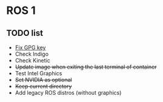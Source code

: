 # ROS 1

## TODO list
* [Fix GPG key](https://github.com/osrf/docker_images/issues/814)
* Check Indigo
* Check Kinetic
* ~~Update image when exiting the last terminal of container~~
* Test Intel Graphics
* ~~Set NVIDIA as optional~~
* ~~Keep current directory~~
* Add legacy ROS distros (without graphics)
